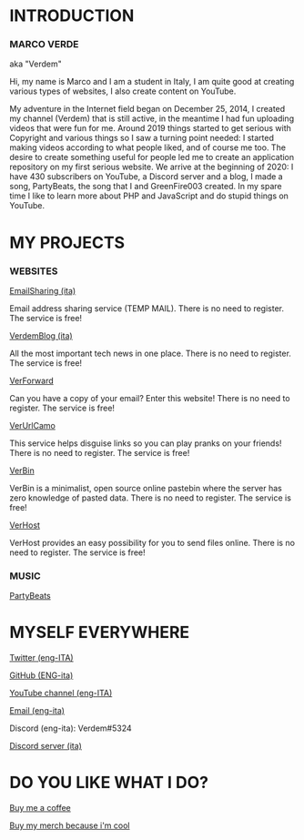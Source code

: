 # INTRODUCTION

### MARCO VERDE

aka "Verdem"

Hi, my name is Marco and I am a student in Italy, I am quite good at creating various types of websites, I also create content on YouTube.  

My adventure in the Internet field began on December 25, 2014, I created my channel (Verdem) that is still active, in the meantime I had fun uploading videos that were fun for me. Around 2019 things started to get serious with Copyright and various things so I saw a turning point needed: I started making videos according to what people liked, and of course me too. The desire to create something useful for people led me to create an application repository on my first serious website. We arrive at the beginning of 2020: I have 430 subscribers on YouTube, a Discord server and a blog, I made a song, PartyBeats, the song that I and GreenFire003 created. In my spare time I like to learn more about PHP and JavaScript and do stupid things on YouTube.

# MY PROJECTS

### WEBSITES

[EmailSharing (ita)](http://emailsharing.blogspot.com/)

Email address sharing service (TEMP MAIL). There is no need to register. The service is free!

[VerdemBlog (ita)](http://verdemblog.blogspot.com/)

All the most important tech news in one place. There is no need to register. The service is free!

[VerForward](http://verforward.blogspot.com/)

Can you have a copy of your email? Enter this website! There is no need to register. The service is free!

[VerUrlCamo](http://verurlcamo.blogspot.com/)

This service helps disguise links so you can play pranks on your friends! There is no need to register. The service is free!

[VerBin](http://verdemtv.page.link/verbin/)

VerBin is a minimalist, open source online pastebin where the server has zero knowledge of pasted data. There is no need to register. The service is free!

[VerHost](http://verdemtv.page.link/verhost/)

VerHost provides an easy possibility for you to send files online. There is no need to register. The service is free!

### MUSIC

[PartyBeats](http://youtu.be/A4_2Zb_kr04)

# MYSELF EVERYWHERE

[Twitter (eng-ITA)](http://twitter.com/verdemchannel)

[GitHub (ENG-ita)](http://github.com/Verdem-crypto)

[YouTube channel (eng-ITA)](http://www.youtube.com/Verdem)

[Email (eng-ita)](mailto:verdemcontact@gmail.com)

Discord (eng-ita): Verdem#5324

[Discord server (ita)](http://discord.gg/MQPfYh4)

# DO YOU LIKE WHAT I DO?

[Buy me a coffee](http://www.buymeacoffee.com/Verdem)

[Buy my merch because i'm cool](http://teespring.com/stores/verdem)
